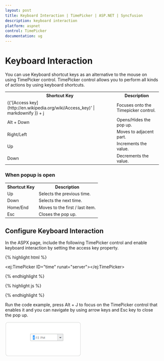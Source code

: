 ```yaml
---
layout: post
title: Keyboard Interaction | TimePicker | ASP.NET | Syncfusion
description: keyboard interaction
platform: aspnet
control: TimePicker
documentation: ug
---
```


# Keyboard Interaction

You can use Keyboard shortcut keys as an alternative to the mouse on using TimePicker control. TimePicker control allows you to perform all kinds of actions by using keyboard shortcuts.

<table>
<tr>
<th>
Shortcut Key</th><th>
Description</th></tr>
<tr>
<td>
{{'[Access key](http://en.wikipedia.org/wiki/Access_key)' | markdownify }} + j</td><td>
Focuses onto the Timepicker control.</td></tr>
<tr>
<td>
Alt + Down</td><td>
Opens/Hides the pop up.</td></tr>
<tr>
<td>
Right/Left</td><td>
Moves to adjacent part.</td></tr>
<tr>
<td>
Up</td><td>
Increments the value.</td></tr>
<tr>
<td>
Down</td><td>
Decrements the value.</td></tr>
</table>


### When popup is open

<table>
<tr>
<th>
Shortcut Key</th><th>
Description</th></tr>
<tr>
<td>
Up</td><td>
Selects the previous time. </td></tr>
<tr>
<td>
Down </td><td>
Selects the next time.</td></tr>
<tr>
<td>
Home/End</td><td>
Moves to the first / last item.</td></tr>
<tr>
<td>
Esc</td><td>
Closes the pop up.</td></tr>
</table>

## Configure Keyboard Interaction

In the ASPX page, include the following TimePicker control and enable keyboard interaction by setting the access key property.



{% highlight html %}

<ej:TimePicker ID="time" runat="server"></ej:TimePicker>

{% endhighlight %}



{% highlight js %}

<script type="text/javascript">
    $(function () {
         $(document).on("keydown", function (e) {
               if (e.altKey && e.keyCode === 74) { // j- key code.
                     $("#<%= time.ClientID %>").focus();
          }
       });
    });
</script>

{% endhighlight %}



Run the code example, press Alt + J to focus on the TimePicker control that enables it and you can navigate by using arrow keys and Esc key to close the pop up.



![Keyboard Interaction](Keyboard-Interaction_images/Keyboard-Interaction_img1.png) 



